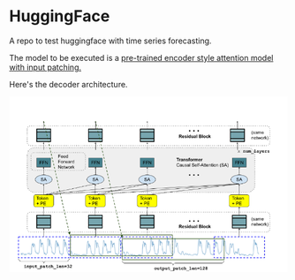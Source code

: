 # HuggingFace
A repo to test huggingface with time series forecasting.


The model to be executed is a [pre-trained encoder style attention model with input patching.](https://research.google/blog/a-decoder-only-foundation-model-for-time-series-forecasting/)

Here's the decoder architecture.

![alt text](image.png)

